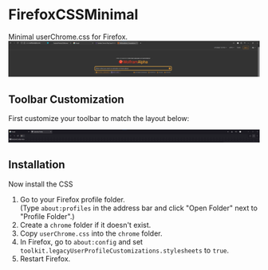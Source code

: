 # FirefoxCSSMinimal

Minimal userChrome.css for Firefox.
![Final look](example.png)

## Toolbar Customization

First customize your toolbar to match the layout below:

![Toolbar Example](toolbar.png)

## Installation
Now install the CSS
1. Go to your Firefox profile folder.  
    (Type `about:profiles` in the address bar and click "Open Folder" next to "Profile Folder".)
2. Create a `chrome` folder if it doesn't exist.
3. Copy `userChrome.css` into the `chrome` folder.
4. In Firefox, go to `about:config` and set `toolkit.legacyUserProfileCustomizations.stylesheets` to `true`.
5. Restart Firefox.